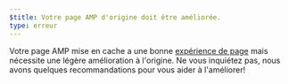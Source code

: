 ```yaml
---
$title: Votre page AMP d'origine doit être améliorée.
type: erreur
---
```


Votre page AMP mise en cache a une bonne [expérience de page](https://developers.google.com/search/docs/guides/page-experience?hl=fr) mais nécessite une légère amélioration à l'origine. Ne vous inquiétez pas, nous avons quelques recommandations pour vous aider à l'améliorer!
